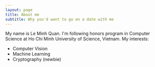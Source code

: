 ```yaml
---
layout: page
title: About me
subtitle: Why you'd want to go on a date with me
---
```


My name is Le Minh Quan. I'm following honors program in Computer Science at Ho Chi Minh University of Science, Vietnam.
My interests:
- Computer Vision
- Machine Learning
- Cryptography (newbie)
